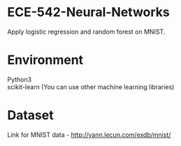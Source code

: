 # ECE-542-Neural-Networks 

Apply logistic regression and random forest on MNIST.

# Environment

Python3 </br>
scikit-learn (You can use other machine learning libraries)

# Dataset

Link for MNIST data - http://yann.lecun.com/exdb/mnist/
